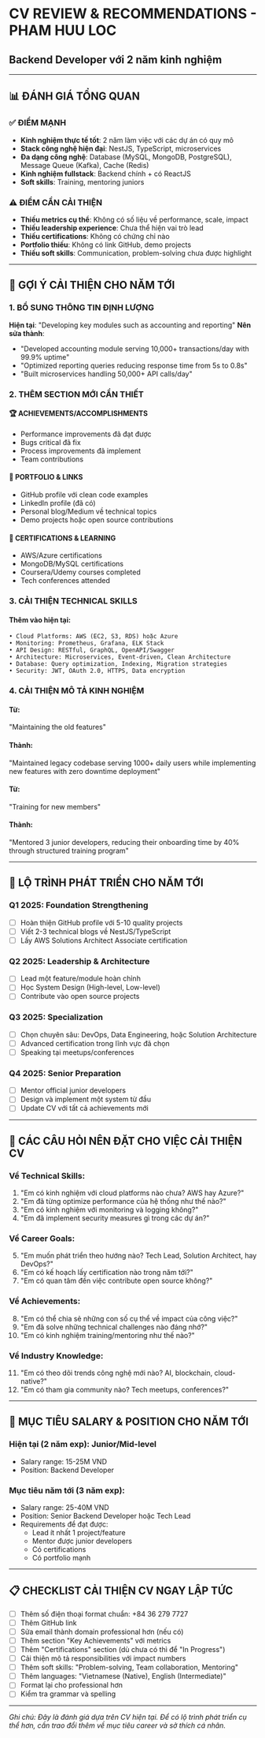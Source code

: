 # CV REVIEW & RECOMMENDATIONS - PHAM HUU LOC
## Backend Developer với 2 năm kinh nghiệm

---

## 📊 ĐÁNH GIÁ TỔNG QUAN

### ✅ ĐIỂM MẠNH
- **Kinh nghiệm thực tế tốt**: 2 năm làm việc với các dự án có quy mô
- **Stack công nghệ hiện đại**: NestJS, TypeScript, microservices
- **Đa dạng công nghệ**: Database (MySQL, MongoDB, PostgreSQL), Message Queue (Kafka), Cache (Redis)
- **Kinh nghiệm fullstack**: Backend chính + có ReactJS
- **Soft skills**: Training, mentoring juniors

### ⚠️ ĐIỂM CẦN CẢI THIỆN
- **Thiếu metrics cụ thể**: Không có số liệu về performance, scale, impact
- **Thiếu leadership experience**: Chưa thể hiện vai trò lead
- **Thiếu certifications**: Không có chứng chỉ nào
- **Portfolio thiếu**: Không có link GitHub, demo projects
- **Thiếu soft skills**: Communication, problem-solving chưa được highlight

---

## 🎯 GỢI Ý CẢI THIỆN CHO NĂM TỚI

### 1. BỔ SUNG THÔNG TIN ĐỊNH LƯỢNG
**Hiện tại**: "Developing key modules such as accounting and reporting"
**Nên sửa thành**: 
- "Developed accounting module serving 10,000+ transactions/day with 99.9% uptime"
- "Optimized reporting queries reducing response time from 5s to 0.8s"
- "Built microservices handling 50,000+ API calls/day"

### 2. THÊM SECTION MỚI CẦN THIẾT

#### 🏆 ACHIEVEMENTS/ACCOMPLISHMENTS
- Performance improvements đã đạt được
- Bugs critical đã fix
- Process improvements đã implement
- Team contributions

#### 🔗 PORTFOLIO & LINKS
- GitHub profile với clean code examples
- LinkedIn profile (đã có)
- Personal blog/Medium về technical topics
- Demo projects hoặc open source contributions

#### 📜 CERTIFICATIONS & LEARNING
- AWS/Azure certifications
- MongoDB/MySQL certifications
- Coursera/Udemy courses completed
- Tech conferences attended

### 3. CẢI THIỆN TECHNICAL SKILLS

#### Thêm vào hiện tại:
```
• Cloud Platforms: AWS (EC2, S3, RDS) hoặc Azure
• Monitoring: Prometheus, Grafana, ELK Stack
• API Design: RESTful, GraphQL, OpenAPI/Swagger
• Architecture: Microservices, Event-driven, Clean Architecture
• Database: Query optimization, Indexing, Migration strategies
• Security: JWT, OAuth 2.0, HTTPS, Data encryption
```

### 4. CẢI THIỆN MÔ TẢ KINH NGHIỆM

#### Từ:
"Maintaining the old features"
#### Thành:
"Maintained legacy codebase serving 1000+ daily users while implementing new features with zero downtime deployment"

#### Từ:
"Training for new members"
#### Thành:
"Mentored 3 junior developers, reducing their onboarding time by 40% through structured training program"

---

## 🚀 LỘ TRÌNH PHÁT TRIỂN CHO NĂM TỚI

### Q1 2025: Foundation Strengthening
- [ ] Hoàn thiện GitHub profile với 5-10 quality projects
- [ ] Viết 2-3 technical blogs về NestJS/TypeScript
- [ ] Lấy AWS Solutions Architect Associate certification

### Q2 2025: Leadership & Architecture
- [ ] Lead một feature/module hoàn chỉnh
- [ ] Học System Design (High-level, Low-level)
- [ ] Contribute vào open source projects

### Q3 2025: Specialization
- [ ] Chọn chuyên sâu: DevOps, Data Engineering, hoặc Solution Architecture
- [ ] Advanced certification trong lĩnh vực đã chọn
- [ ] Speaking tại meetups/conferences

### Q4 2025: Senior Preparation
- [ ] Mentor official junior developers
- [ ] Design và implement một system từ đầu
- [ ] Update CV với tất cả achievements mới

---

## 📝 CÁC CÂU HỎI NÊN ĐẶT CHO VIỆC CẢI THIỆN CV

### Về Technical Skills:
1. "Em có kinh nghiệm với cloud platforms nào chưa? AWS hay Azure?"
2. "Em đã từng optimize performance của hệ thống như thế nào?"
3. "Em có kinh nghiệm với monitoring và logging không?"
4. "Em đã implement security measures gì trong các dự án?"

### Về Career Goals:
5. "Em muốn phát triển theo hướng nào? Tech Lead, Solution Architect, hay DevOps?"
6. "Em có kế hoạch lấy certification nào trong năm tới?"
7. "Em có quan tâm đến việc contribute open source không?"

### Về Achievements:
8. "Em có thể chia sẻ những con số cụ thể về impact của công việc?"
9. "Em đã solve những technical challenges nào đáng nhớ?"
10. "Em có kinh nghiệm training/mentoring như thế nào?"

### Về Industry Knowledge:
11. "Em có theo dõi trends công nghệ mới nào? AI, blockchain, cloud-native?"
12. "Em có tham gia community nào? Tech meetups, conferences?"

---

## 🎯 MỤC TIÊU SALARY & POSITION CHO NĂM TỚI

### Hiện tại (2 năm exp): Junior/Mid-level
- Salary range: 15-25M VND
- Position: Backend Developer

### Mục tiêu năm tới (3 năm exp):
- Salary range: 25-40M VND  
- Position: Senior Backend Developer hoặc Tech Lead
- Requirements để đạt được:
  - Lead ít nhất 1 project/feature
  - Mentor được junior developers
  - Có certifications
  - Có portfolio mạnh

---

## 📋 CHECKLIST CẢI THIỆN CV NGAY LẬP TỨC

- [ ] Thêm số điện thoại format chuẩn: +84 36 279 7727
- [ ] Thêm GitHub link
- [ ] Sửa email thành domain professional hơn (nếu có)
- [ ] Thêm section "Key Achievements" với metrics
- [ ] Thêm "Certifications" section (dù chưa có thì để "In Progress")
- [ ] Cải thiện mô tả responsibilities với impact numbers
- [ ] Thêm soft skills: "Problem-solving, Team collaboration, Mentoring"
- [ ] Thêm languages: "Vietnamese (Native), English (Intermediate)"
- [ ] Format lại cho professional hơn
- [ ] Kiểm tra grammar và spelling

---

*Ghi chú: Đây là đánh giá dựa trên CV hiện tại. Để có lộ trình phát triển cụ thể hơn, cần trao đổi thêm về mục tiêu career và sở thích cá nhân.*